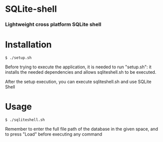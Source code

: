 # SQLite-shell
### Lightweight cross platform SQLite shell

# Installation

    $ ./setup.sh
    
Before trying to execute the application, it is needed to run "setup.sh": it installs the needed dependencies and allows sqliteshell.sh to be executed.

After the setup execution, you can execute sqliteshell.sh and use SQLite Shell

# Usage
    $ ./sqliteshell.sh
Remember to enter the full file path of the database in the given space, and to press "Load" before executing any command
